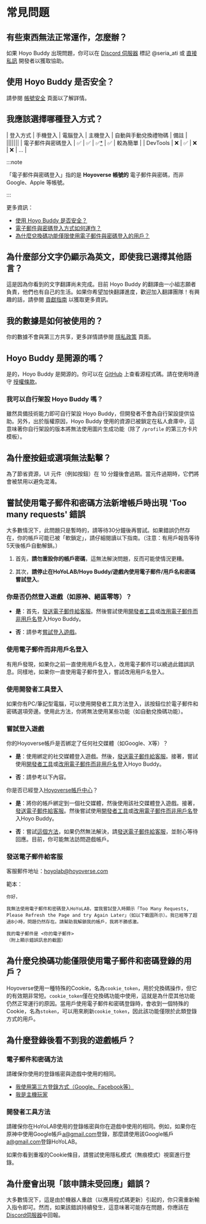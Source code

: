 # 常見問題

## 有些東西無法正常運作，怎麼辦？

如果 Hoyo Buddy 出現問題，你可以在 [Discord 伺服器](https://link.seria.moe/hb-dc) 標記 @seria_ati 或 [直接私訊](https://discord.com/users/410036441129943050) 開發者以獲取協助。

## 使用 Hoyo Buddy 是否安全？

請參閱 [帳號安全](./Account-Security.md) 頁面以了解詳情。

## 我應該選擇哪種登入方式？

| 登入方式 | 手機登入 | 電腦登入 | 主機登入 | 自動與手動兌換禮物碼 | 備註 |
|||||||
| 電子郵件與密碼登入 | ✅ | ✅ | ✅[*](./Before-Start.md) | ✅ | 較為簡單 |
| DevTools | ❌ | ✅ | ❌ | ❌ | ... |

:::note

「電子郵件與密碼登入」指的是 **Hoyoverse 帳號的** 電子郵件與密碼，而非 Google、Apple 等帳號。

:::

更多資訊：

- [使用 Hoyo Buddy 是否安全？](./Account-Security.md)
- [電子郵件與密碼登入方式如何運作？](./Account-Security.md#電子郵件和密碼登錄方式如何運作)
- [為什麼兌換碼功能僅限使用電子郵件與密碼登入的用戶？](#為什麼兌換碼功能僅限使用電子郵件和密碼登錄的用戶)

## 為什麼部分文字仍顯示為英文，即使我已選擇其他語言？

這是因為你看到的文字翻譯尚未完成。目前 Hoyo Buddy 的翻譯由一小組志願者負責，他們也有自己的生活。如果你希望加快翻譯進度，歡迎加入翻譯團隊！有興趣的話，請參閱 [貢獻指南](https://github.com/seriaati/hoyo-buddy/blob/main/CONTRIBUTING.md) 以獲取更多資訊。

## 我的數據是如何被使用的？

你的數據不會與第三方共享，更多詳情請參閱 [隱私政策](https://github.com/seriaati/hoyo-buddy/blob/main/PRIVACY.md) 頁面。

## Hoyo Buddy 是開源的嗎？

是的，Hoyo Buddy 是開源的。你可以在 [GitHub](https://github.com/seriaati/hoyo-buddy/) 上查看源程式碼。請在使用時遵守 [授權條款](https://github.com/seriaati/hoyo-buddy/blob/main/LICENSE)。

### 我可以自行架設 Hoyo Buddy 嗎？

雖然具備技術能力即可自行架設 Hoyo Buddy，但開發者不會為自行架設提供協助。另外，出於版權原因，Hoyo Buddy 使用的資源已被鎖定在私人倉庫中，這意味著你自行架設的版本將無法使用圖片生成功能（除了 `/profile` 的第三方卡片模板）。

## 為什麼按鈕或選項無法點擊？

為了節省資源，UI 元件（例如按鈕）在 10 分鐘後會過期。當元件過期時，它們將會被禁用以避免混淆。

## 嘗試使用電子郵件和密碼方法新增帳戶時出現 'Too many requests' 錯誤

大多數情況下，此問題只是暫時的，請等待30分鐘後再嘗試。如果錯誤仍然存在，你的帳戶可能已被「軟鎖定」，請仔細閱讀以下指南。（注意：有用戶報告等待5天後帳戶自動解鎖。）

1. 首先，**請勿重設你的帳戶密碼**，這無法解決問題，反而可能使情況更糟。

2. 其次，**請停止在HoYoLAB/Hoyo Buddy/遊戲內使用電子郵件/用戶名和密碼嘗試登入**。

### 你是否仍然登入遊戲（如原神、絕區零等）？

- **是**：首先，[發送電子郵件給客服](#發送電子郵件給客服)。然後嘗試使用[開發者工具](#使用開發者工具登入)或[改用電子郵件而非用戶名](#使用電子郵件而非用戶名登入)登入Hoyo Buddy。

- **否**：請參考[嘗試登入遊戲](#嘗試登入遊戲)。

### 使用電子郵件而非用戶名登入

有用戶發現，如果你之前一直使用用戶名登入，改用電子郵件可以繞過此錯誤訊息。同樣地，如果你一直使用電子郵件登入，嘗試改用用戶名登入。

### 使用開發者工具登入

如果你有PC/筆記型電腦，可以使用開發者工具方法登入，該按鈕位於電子郵件和密碼選項旁邊。使用此方法，你將無法使用某些功能（如自動兌換碼功能）。

### 嘗試登入遊戲

你的Hoyoverse帳戶是否綁定了任何社交媒體（如Google、X等）？

- **是**：使用綁定的社交媒體登入遊戲。然後，[發送電子郵件給客服](#發送電子郵件給客服)。接著，嘗試使用[開發者工具](#使用開發者工具登入)或[改用電子郵件而非用戶名](#使用電子郵件而非用戶名登入)登入Hoyo Buddy。

- **否**：請參考以下內容。

你是否已經登入[Hoyoverse帳戶中心](https://account.hoyoverse.com/)？

- **是**：將你的帳戶綁定到一個社交媒體，然後使用該社交媒體登入遊戲。接著，[發送電子郵件給客服](#發送電子郵件給客服)。然後嘗試使用[開發者工具](#使用開發者工具登入)或[改用電子郵件而非用戶名](#使用電子郵件而非用戶名登入)登入Hoyo Buddy。

- **否**：嘗試[這個方法](#使用電子郵件而非用戶名登入)，如果仍然無法解決，請[發送電子郵件給客服](#發送電子郵件給客服)，並耐心等待回應。目前，你可能無法訪問遊戲帳戶。

### 發送電子郵件給客服

客服郵件地址：[hoyolab@hoyoverse.com](mailto:hoyolab@hoyoverse.com)

範本：

```text
你好，

我無法使用電子郵件和密碼登入HoYoLAB，當我嘗試登入時顯示「Too Many Requests, Please Refresh the Page and try Again Later」（如以下截圖所示）。我已經等了超過8小時，問題仍然存在。請幫助我解鎖我的帳戶，我將不勝感激。

我的電子郵件是 <你的電子郵件>
（附上顯示錯誤訊息的截圖）
```

## 為什麼兌換碼功能僅限使用電子郵件和密碼登錄的用戶？

Hoyoverse使用一種特殊的Cookie，名為`cookie_token`，用於兌換碼操作，但它的有效期非常短。`cookie_token`僅在兌換碼功能中使用，這就是為什麼其他功能仍然正常運行的原因。當用戶使用電子郵件和密碼登錄時，會收到一個特殊的Cookie，名為`stoken`，可以用來刷新`cookie_token`，因此該功能僅限於此類登錄方式的用戶。

## 為什麼登錄後看不到我的遊戲帳戶？

### 電子郵件和密碼方法

請確保你使用的登錄帳密與遊戲中使用的相同。

- [我使用第三方登錄方式（Google、Facebook等）](./Before-Start.md#我使用第三方服務登入)
- [我是主機玩家](./Before-Start.md#我是主機玩家)

### 開發者工具方法

請確保你在HoYoLAB使用的登錄帳密與你在遊戲中使用的相同。例如，如果你在原神中使用Google帳戶[a@gmail.com](mailto:a@gmail.com)登錄，那麼請使用該Google帳戶[a@gmail.com](mailto:a@gmail.com)登錄HoYoLAB。

如果你看到重複的Cookie條目，請嘗試使用隱私模式（無痕模式）視窗進行登錄。

## 為什麼會出現「該申請未受回應」錯誤？

大多數情況下，這是由於機器人重啟（以應用程式碼更新）引起的，你只需重新輸入指令即可。然而，如果該錯誤持續發生，這意味著可能存在問題，你應該在[Discord伺服器](https://link.seria.moe/hb-dc)中回報。
